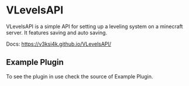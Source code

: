 # VLevelsAPI
VLevelsAPI is a simple API for setting up a leveling system on a minecraft server. It features saving and auto saving.

Docs: https://v3ksi4k.github.io/VLevelsAPI/
## Example Plugin
To see the plugin in use check the source of Example Plugin.
